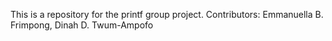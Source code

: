 This is a repository for the printf group project.
Contributors: Emmanuella B. Frimpong,
Dinah D. Twum-Ampofo
